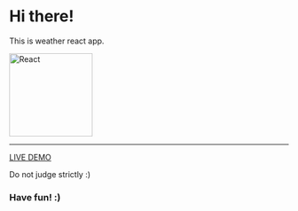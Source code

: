 <h1>Hi there!</h1>
<p>This is weather react app.</p>
<img width="150" src="https://upload.wikimedia.org/wikipedia/commons/thumb/a/a7/React-icon.svg/1280px-React-icon.svg.png" alt="React">

---

<p><a href="http://w99762ln.beget.tech/react-weather/" target="_blank">LIVE DEMO</a></p>
<p>Do not judge strictly :)</p>
<h3>Have fun! :)</h3>